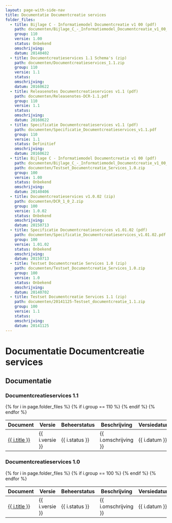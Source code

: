 ```yaml
---
layout: page-with-side-nav
title: Documentatie Documentcreatie services
folder_files:
  - title: Bijlage C - Informatiemodel Documentcreatie v1 00 (pdf)
    path: documenten/Bijlage_C_-_Informatiemodel_Documentcreatie_v1_00_(20140402).pdf
    group: 110
    versie: 1.00
    status: Onbekend
    omschrijving: 
    datum: 20140402
  - title: Documentcreatieservices 1.1 Schema's (zip)
    path: documenten/Documentcreatieservices_1.1.zip
    group: 110
    versie: 1.1
    status: 
    omschrijving: 
    datum: 20160622
  - title: Releasenotes Documentcreatieservices v1.1 (pdf)
    path: documenten/Releasenotes-DCR-1.1.pdf
    group: 110
    versie: 1.1
    status: 
    omschrijving: 
    datum: 20160622
  - title: Specificatie Documentcreatieservices v1.1 (pdf)
    path: documenten/Specificatie_Documentcreatieservices_v1.1.pdf
    group: 110
    versie: 1.1
    status: Definitief
    omschrijving: 
    datum: 20160622
  - title: Bijlage C - Informatiemodel Documentcreatie v1 00 (pdf)
    path: documenten/Bijlage_C_-_Informatiemodel_Documentcreatie_v1_00_(20140402).pdf
    path: documenten/Testset_Documentcreatie_Services_1.0.zip
    group: 100
    versie: 1.00
    status: Onbekend
    omschrijving: 
    datum: 20140406
  - title: Documentcreatieservices v1.0.02 (zip)
    path: documenten/DCR_1_0_2.zip
    group: 100
    versie: 1.0.02
    status: Onbekend
    omschrijving: 
    datum: 20150713
  - title: Specificatie Documentcreatieservices v1.01.02 (pdf)
    path: documenten/Specificatie_Documentcreatieservices_v1.01.02.pdf
    group: 100
    versie: 1.01.02
    status: Onbekend
    omschrijving: 
    datum: 20150713
  - title: Testset Documentcreatie Services 1.0 (zip)
    path: documenten/Testset_Documentcreatie_Services_1.0.zip
    group: 100
    versie: 1.0
    status: Onbekend
    omschrijving: 
    datum: 20140702
  - title: Testset Documentcreatie Services 1.1 (zip)
    path: documenten/20141125-Testset_documentcreatie_1.1.zip
    group: 100
    versie: 1.1
    status: 
    omschrijving: 
    datum: 20141125
---
```

# Documentatie Documentcreatie services

## Documentatie

### Documentcreatieservices 1.1

<table>
	<thead>
		<tr>
			<th>Document</th><th>Versie</th><th>Beheerstatus</th><th>Beschrijving</th><th>Versiedatum</th>
		</tr>
	</thead>
	<tbody>
		{% for i in page.folder_files %}
			{% if i.group == 110 %} 
				<tr>
					<td>
					  <a href="{{ i.path | base_url }}">
						{{ i.title }}
					  </a>
					</td>
					<td>{{ i.versie }}</td>
					<td>{{ i.status }}</td>
					<td>{{ i.omschrijving }}</td>
					<td>{{ i.datum }}</td>
				</tr>
			{% endif %} 
		{% endfor %}
	</tbody>
</table>

### Documentcreatieservices 1.0

<table>
	<thead>
		<tr>
			<th>Document</th><th>Versie</th><th>Beheerstatus</th><th>Beschrijving</th><th>Versiedatum</th>
		</tr>
	</thead>
	<tbody>
		{% for i in page.folder_files %}
			{% if i.group == 100 %} 
				<tr>
					<td>
					  <a href="{{ i.path | base_url }}">
						{{ i.title }}
					  </a>
					</td>
					<td>{{ i.versie }}</td>
					<td>{{ i.status }}</td>
					<td>{{ i.omschrijving }}</td>
					<td>{{ i.datum }}</td>
				</tr>
			{% endif %} 
		{% endfor %}
	</tbody>
</table>
